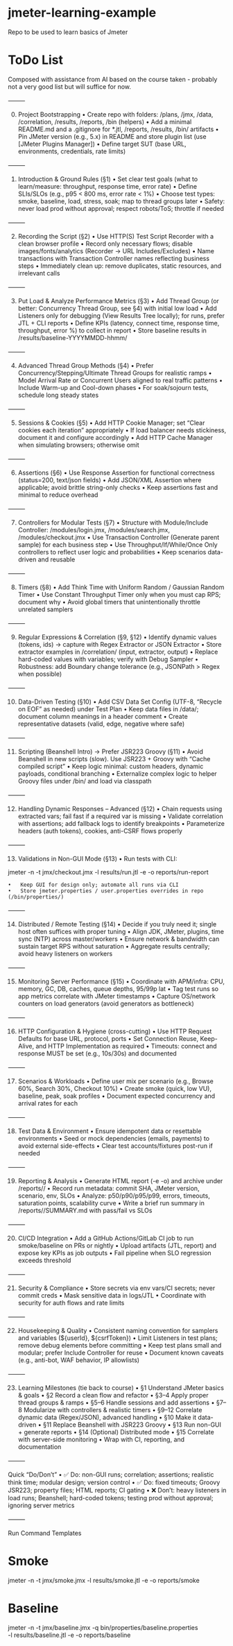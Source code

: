 # jmeter-learning-example
Repo to be used to learn basics of Jmeter


# ToDo List 
Composed with assistance from AI based on the course taken - probably not a very good list but will suffice for now.

⸻

0) Project Bootstrapping
	•	Create repo with folders: /plans, /jmx, /data, /correlation, /results, /reports, /bin (helpers)
	•	Add a minimal README.md and a .gitignore for *.jtl, /reports, /results, /bin/ artifacts
	•	Pin JMeter version (e.g., 5.x) in README and store plugin list (use [JMeter Plugins Manager])
	•	Define target SUT (base URL, environments, credentials, rate limits)

⸻

1) Introduction & Ground Rules (§1)
	•	Set clear test goals (what to learn/measure: throughput, response time, error rate)
	•	Define SLIs/SLOs (e.g., p95 < 800 ms, error rate < 1%)
	•	Choose test types: smoke, baseline, load, stress, soak; map to thread groups later
	•	Safety: never load prod without approval; respect robots/ToS; throttle if needed

⸻

2) Recording the Script (§2)
	•	Use HTTP(S) Test Script Recorder with a clean browser profile
	•	Record only necessary flows; disable images/fonts/analytics (Recorder → URL Includes/Excludes)
	•	Name transactions with Transaction Controller names reflecting business steps
	•	Immediately clean up: remove duplicates, static resources, and irrelevant calls

⸻

3) Put Load & Analyze Performance Metrics (§3)
	•	Add Thread Group (or better: Concurrency Thread Group, see §4) with initial low load
	•	Add Listeners only for debugging (View Results Tree locally); for runs, prefer JTL + CLI reports
	•	Define KPIs (latency, connect time, response time, throughput, error %) to collect in report
	•	Store baseline results in /results/baseline-YYYYMMDD-hhmm/

⸻

4) Advanced Thread Group Methods (§4)
	•	Prefer Concurrency/Stepping/Ultimate Thread Groups for realistic ramps
	•	Model Arrival Rate or Concurrent Users aligned to real traffic patterns
	•	Include Warm-up and Cool-down phases
	•	For soak/sojourn tests, schedule long steady states

⸻

5) Sessions & Cookies (§5)
	•	Add HTTP Cookie Manager; set “Clear cookies each iteration” appropriately
	•	If load balancer needs stickiness, document it and configure accordingly
	•	Add HTTP Cache Manager when simulating browsers; otherwise omit

⸻

6) Assertions (§6)
	•	Use Response Assertion for functional correctness (status=200, text/json fields)
	•	Add JSON/XML Assertion where applicable; avoid brittle string-only checks
	•	Keep assertions fast and minimal to reduce overhead

⸻

7) Controllers for Modular Tests (§7)
	•	Structure with Module/Include Controller: /modules/login.jmx, /modules/search.jmx, /modules/checkout.jmx
	•	Use Transaction Controller (Generate parent sample) for each business step
	•	Use Throughput/If/While/Once Only controllers to reflect user logic and probabilities
	•	Keep scenarios data-driven and reusable

⸻

8) Timers (§8)
	•	Add Think Time with Uniform Random / Gaussian Random Timer
	•	Use Constant Throughput Timer only when you must cap RPS; document why
	•	Avoid global timers that unintentionally throttle unrelated samplers

⸻

9) Regular Expressions & Correlation (§9, §12)
	•	Identify dynamic values (tokens, ids) → capture with Regex Extractor or JSON Extractor
	•	Store extractor examples in /correlation/ (input, extractor, output)
	•	Replace hard-coded values with variables; verify with Debug Sampler
	•	Robustness: add Boundary change tolerance (e.g., JSONPath > Regex when possible)

⸻

10) Data-Driven Testing (§10)
	•	Add CSV Data Set Config (UTF-8, “Recycle on EOF” as needed) under Test Plan
	•	Keep data files in /data/; document column meanings in a header comment
	•	Create representative datasets (valid, edge, negative where safe)

⸻

11) Scripting (Beanshell Intro) → Prefer JSR223 Groovy (§11)
	•	Avoid Beanshell in new scripts (slow). Use JSR223 + Groovy with “Cache compiled script”
	•	Keep logic minimal: custom headers, dynamic payloads, conditional branching
	•	Externalize complex logic to helper Groovy files under /bin/ and load via classpath

⸻

12) Handling Dynamic Responses – Advanced (§12)
	•	Chain requests using extracted vars; fail fast if a required var is missing
	•	Validate correlation with assertions; add fallback logs to identify breakpoints
	•	Parameterize headers (auth tokens), cookies, anti-CSRF flows properly

⸻

13) Validations in Non-GUI Mode (§13)
	•	Run tests with CLI:

jmeter -n -t jmx/checkout.jmx -l results/run.jtl -e -o reports/run-report


	•	Keep GUI for design only; automate all runs via CLI
	•	Store jmeter.properties / user.properties overrides in repo (/bin/properties/)

⸻

14) Distributed / Remote Testing (§14)
	•	Decide if you truly need it; single host often suffices with proper tuning
	•	Align JDK, JMeter, plugins, time sync (NTP) across master/workers
	•	Ensure network & bandwidth can sustain target RPS without saturation
	•	Aggregate results centrally; avoid heavy listeners on workers

⸻

15) Monitoring Server Performance (§15)
	•	Coordinate with APM/infra: CPU, memory, GC, DB, caches, queue depths, 95/99p lat
	•	Tag test runs so app metrics correlate with JMeter timestamps
	•	Capture OS/network counters on load generators (avoid generators as bottleneck)

⸻

16) HTTP Configuration & Hygiene (cross-cutting)
	•	Use HTTP Request Defaults for base URL, protocol, ports
	•	Set Connection Reuse, Keep-Alive, and HTTP Implementation as required
	•	Timeouts: connect and response MUST be set (e.g., 10s/30s) and documented

⸻

17) Scenarios & Workloads
	•	Define user mix per scenario (e.g., Browse 60%, Search 30%, Checkout 10%)
	•	Create smoke (quick, low VU), baseline, peak, soak profiles
	•	Document expected concurrency and arrival rates for each

⸻

18) Test Data & Environment
	•	Ensure idempotent data or resettable environments
	•	Seed or mock dependencies (emails, payments) to avoid external side-effects
	•	Clear test accounts/fixtures post-run if needed

⸻

19) Reporting & Analysis
	•	Generate HTML report (-e -o) and archive under /reports/<run-id>/
	•	Record run metadata: commit SHA, JMeter version, scenario, env, SLOs
	•	Analyze: p50/p90/p95/p99, errors, timeouts, saturation points, scalability curve
	•	Write a brief run summary in /reports/<run-id>/SUMMARY.md with pass/fail vs SLOs

⸻

20) CI/CD Integration
	•	Add a GitHub Actions/GitLab CI job to run smoke/baseline on PRs or nightly
	•	Upload artifacts (JTL, report) and expose key KPIs as job outputs
	•	Fail pipeline when SLO regression exceeds threshold

⸻

21) Security & Compliance
	•	Store secrets via env vars/CI secrets; never commit creds
	•	Mask sensitive data in logs/JTL
	•	Coordinate with security for auth flows and rate limits

⸻

22) Housekeeping & Quality
	•	Consistent naming convention for samplers and variables (${userId}, ${csrfToken})
	•	Limit Listeners in test plans; remove debug elements before committing
	•	Keep test plans small and modular; prefer Include Controller for reuse
	•	Document known caveats (e.g., anti-bot, WAF behavior, IP allowlists)

⸻

23) Learning Milestones (tie back to course)
	•	§1 Understand JMeter basics & goals
	•	§2 Record a clean flow and refactor
	•	§3–4 Apply proper thread groups & ramps
	•	§5–6 Handle sessions and add assertions
	•	§7–8 Modularize with controllers & realistic timers
	•	§9–12 Correlate dynamic data (Regex/JSON), advanced handling
	•	§10 Make it data-driven
	•	§11 Replace Beanshell with JSR223 Groovy
	•	§13 Run non-GUI + generate reports
	•	§14 (Optional) Distributed mode
	•	§15 Correlate with server-side monitoring
	•	Wrap with CI, reporting, and documentation

⸻

Quick “Do/Don’t”
	•	✅ Do: non-GUI runs; correlation; assertions; realistic think time; modular design; version control
	•	✅ Do: fixed timeouts; Groovy JSR223; property files; HTML reports; CI gating
	•	❌ Don’t: heavy listeners in load runs; Beanshell; hard-coded tokens; testing prod without approval; ignoring server metrics

⸻

Run Command Templates

# Smoke
jmeter -n -t jmx/smoke.jmx -l results/smoke.jtl -e -o reports/smoke

# Baseline
jmeter -n -t jmx/baseline.jmx -q bin/properties/baseline.properties \
  -l results/baseline.jtl -e -o reports/baseline


